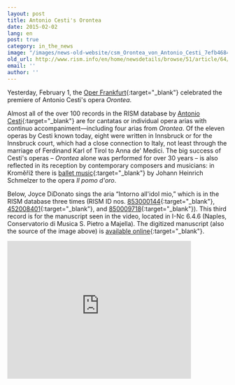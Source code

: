 ```yaml
---
layout: post
title: Antonio Cesti's Orontea
date: 2015-02-02
lang: en
post: true
category: in_the_news
image: "/images/news-old-website/csm_Orontea_von_Antonio_Cesti_7efb468408.jpg"
old_url: http://www.rism.info/en/home/newsdetails/browse/51/article/64/antonio-cestis-orontea.html
email: ''
author: ''
---
```


Yesterday, February 1, the [Oper Frankfurt](http://www.oper-frankfurt.com/en/page820.cfm?stueck=438){:target="_blank"} celebrated the premiere of Antonio Cesti's opera _Orontea_.

Almost all of the over 100 records in the RISM database by [Antonio Cesti](https://opac.rism.info/search?View=rism&author=Cesti+Antonio){:target="_blank"} are for cantatas or individual opera arias with continuo accompaniment—including four arias from _Orontea_. Of the eleven operas by Cesti known today, eight were written in Innsbruck or for the Innsbruck court, which had a close connection to Italy, not least through the marriage of Ferdinand Karl of Tirol to Anna de' Medici. The big success of Cesti's operas – _Orontea_ alone was performed for over 30 years – is also reflected in its reception by contemporary composers and musicians: in Kroměříž there is [ballet music](https://opac.rism.info/search?id=550264543&db=251&View=rism){:target="_blank"} by Johann Heinrich Schmelzer to the opera _Il pomo d'oro_.

Below, Joyce DiDonato sings the aria “Intorno all'idol mio,” which is in the RISM database three times (RISM ID nos. [853000144](https://opac.rism.info/search?id=853000144&db=251&View=rism){:target="_blank"}, [452008401](https://opac.rism.info/search?id=452008401&db=251&View=rism){:target="_blank"}, and [850009718](https://opac.rism.info/search?id=850009718&db=251&View=rism){:target="_blank"}). This third record is for the manuscript seen in the video, located in I-Nc 6.4.6 (Naples, Conservatorio di Musica S. Pietro a Majella). The digitized manuscript (also the source of the image above) is [available online](http://www.internetculturale.it/opencms/opencms/it/viewItemMag.jsp?case=&id=oai%3Awww.internetculturale.sbn.it%2FTeca%3A20%3ANT0000%3AIT%5C%5CICCU%5C%5CMSM%5C%5C0081159){:target="_blank"}.


<iframe width="420" height="315" src="https://www.youtube.com/embed/2L9zwTfq2CQ" frameborder="0" allowfullscreen></iframe>